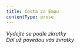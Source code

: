 ```yaml
---
title: Cesta za Emou
contentType: prose
---
```


<section>

_Vydejte se podle zkratky  
Dál už povedou vás zvratky_

</section>
